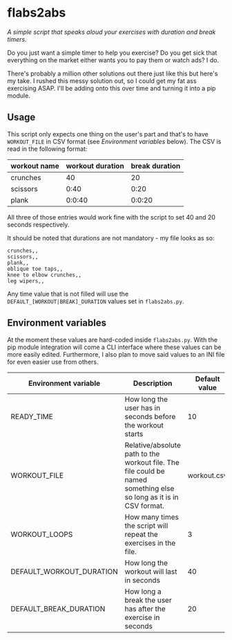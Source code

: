 # flabs2abs

*A simple script that speaks aloud your exercises with duration and break timers.*

Do you just want a simple timer to help you exercise?
Do you get sick that everything on the market either wants you to pay them or watch ads?
I do.

There's probably a million other solutions out there just like this but here's my take.
I rushed this messy solution out, so I could get my fat ass exercising ASAP.
I'll be adding onto this over time and turning it into a pip module.

## Usage

This script only expects one thing on the user's part and that's to have `WORKOUT_FILE` in CSV format (see *Environment variables* below).
The CSV is read in the following format:

| workout name | workout duration | break duration |
| ------------ | ---------------- | -------------- |
| crunches | 40 | 20 |
| scissors | 0:40 | 0:20 |
| plank | 0:0:40 | 0:0:20 |

All three of those entries would work fine with the script to set 40 and 20 seconds respectively.

It should be noted that durations are not mandatory - my file looks as so:

```
crunches,,
scissors,,
plank,,
oblique toe taps,,
knee to elbow crunches,,
leg wipers,,
```

Any time value that is not filled will use the `DEFAULT_[WORKOUT|BREAK]_DURATION` values set in `flabs2abs.py`.

## Environment variables

At the moment these values are hard-coded inside `flabs2abs.py`.
With the pip module integration will come a CLI interface where these values can be more easily edited.
Furthermore, I also plan to move said values to an INI file for even easier use from others.

| Environment variable     | Description | Default value | Type |
| ------------------------ | ----------- | ------------- | ---- |
| READY_TIME               | How long the user has in seconds before the workout starts | 10 | Integer |
| WORKOUT_FILE             | Relative/absolute path to the workout file. The file could be named something else so long as it is in CSV format. | workout.csv | String |
| WORKOUT_LOOPS            | How many times the script will repeat the exercises in the file. | 3 | Integer |
| DEFAULT_WORKOUT_DURATION | How long the workout will last in seconds | 40 | String |
| DEFAULT_BREAK_DURATION   | How long a break the user has after the exercise in seconds | 20 | String |
